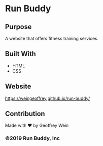 # Run Buddy

## Purpose
A website that offers fitness training services.

## Built With
* HTML
* CSS

## Website
https://weingeoffrey.github.io/run-buddy/

## Contribution
Made with ❤️ by Geoffrey Wein

### ©️2019 Run Buddy, Inc 
